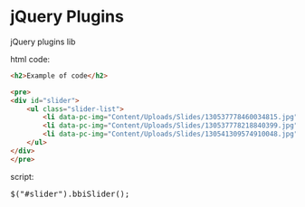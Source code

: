 jQuery Plugins
=============

jQuery plugins lib

html code:
```html
<h2>Example of code</h2>

<pre>
<div id="slider">
    <ul class="slider-list">
        <li data-pc-img="Content/Uploads/Slides/130537778460034815.jpg"><a href="http://www.google.com"></a></li>
        <li data-pc-img="Content/Uploads/Slides/130537778218840399.jpg"><a href="http://www.google.com"></a></li>
        <li data-pc-img="Content/Uploads/Slides/130541309574910048.jpg"><a href="http://www.google.com"></a></li>
    </ul>
</div>
</pre>
```


script:
<pre>
$("#slider").bbiSlider();
</pre>

